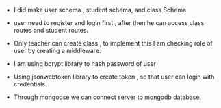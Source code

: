 - I did make user schema , student schema, and class Schema

- user need to register and  login first , after then he can access class routes and student routes. 

- Only teacher can create class , to implement this I am checking role of user by creating a middleware.

- I am using bcrypt library to hash password of user

- Using jsonwebtoken library to create token , so that user can login with credentials. 

- Through mongoose we can connect server to mongodb database. 



